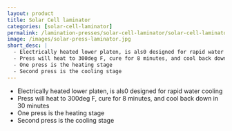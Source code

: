 ```yaml
---
layout: product
title: Solar Cell laminator
categories: [solar-cell-laminator]
permalink: /lamination-presses/solar-cell-laminator/solar-cell-laminator/
image: /images/solar-press-laminator.jpg
short_desc: |
  - Electrically heated lower platen, is als0 designed for rapid water cooling
  - Press will heat to 300deg F, cure for 8 minutes, and cool back down in 30 minutes
  - One press is the heating stage
  - Second press is the cooling stage
---
```


- Electrically heated lower platen, is als0 designed for rapid water cooling
- Press will heat to 300deg F, cure for 8 minutes, and cool back down in 30 minutes
- One press is the heating stage
- Second press is the cooling stage
